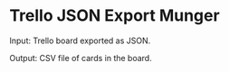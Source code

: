 # Trello JSON Export Munger

Input: Trello board exported as JSON.

Output: CSV file of cards in the board.

